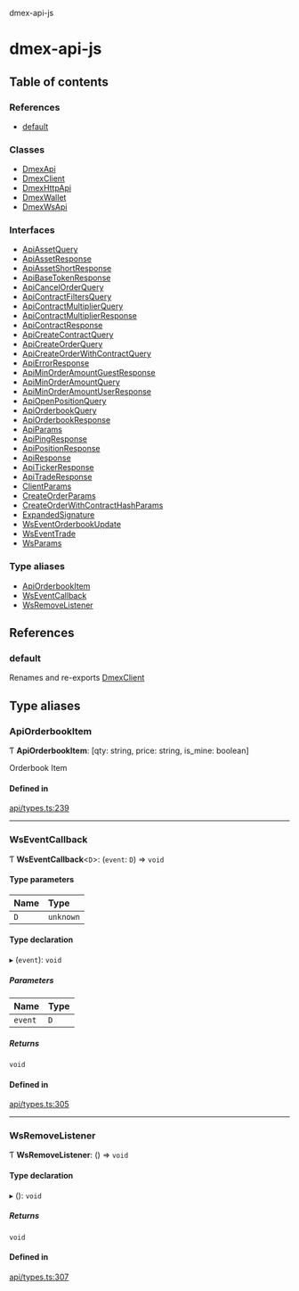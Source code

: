 dmex-api-js

# dmex-api-js

## Table of contents

### References

- [default](README.md#default)

### Classes

- [DmexApi](classes/DmexApi.md)
- [DmexClient](classes/DmexClient.md)
- [DmexHttpApi](classes/DmexHttpApi.md)
- [DmexWallet](classes/DmexWallet.md)
- [DmexWsApi](classes/DmexWsApi.md)

### Interfaces

- [ApiAssetQuery](interfaces/ApiAssetQuery.md)
- [ApiAssetResponse](interfaces/ApiAssetResponse.md)
- [ApiAssetShortResponse](interfaces/ApiAssetShortResponse.md)
- [ApiBaseTokenResponse](interfaces/ApiBaseTokenResponse.md)
- [ApiCancelOrderQuery](interfaces/ApiCancelOrderQuery.md)
- [ApiContractFiltersQuery](interfaces/ApiContractFiltersQuery.md)
- [ApiContractMultiplierQuery](interfaces/ApiContractMultiplierQuery.md)
- [ApiContractMultiplierResponse](interfaces/ApiContractMultiplierResponse.md)
- [ApiContractResponse](interfaces/ApiContractResponse.md)
- [ApiCreateContractQuery](interfaces/ApiCreateContractQuery.md)
- [ApiCreateOrderQuery](interfaces/ApiCreateOrderQuery.md)
- [ApiCreateOrderWithContractQuery](interfaces/ApiCreateOrderWithContractQuery.md)
- [ApiErrorResponse](interfaces/ApiErrorResponse.md)
- [ApiMinOrderAmountGuestResponse](interfaces/ApiMinOrderAmountGuestResponse.md)
- [ApiMinOrderAmountQuery](interfaces/ApiMinOrderAmountQuery.md)
- [ApiMinOrderAmountUserResponse](interfaces/ApiMinOrderAmountUserResponse.md)
- [ApiOpenPositionQuery](interfaces/ApiOpenPositionQuery.md)
- [ApiOrderbookQuery](interfaces/ApiOrderbookQuery.md)
- [ApiOrderbookResponse](interfaces/ApiOrderbookResponse.md)
- [ApiParams](interfaces/ApiParams.md)
- [ApiPingResponse](interfaces/ApiPingResponse.md)
- [ApiPositionResponse](interfaces/ApiPositionResponse.md)
- [ApiResponse](interfaces/ApiResponse.md)
- [ApiTickerResponse](interfaces/ApiTickerResponse.md)
- [ApiTradeResponse](interfaces/ApiTradeResponse.md)
- [ClientParams](interfaces/ClientParams.md)
- [CreateOrderParams](interfaces/CreateOrderParams.md)
- [CreateOrderWithContractHashParams](interfaces/CreateOrderWithContractHashParams.md)
- [ExpandedSignature](interfaces/ExpandedSignature.md)
- [WsEventOrderbookUpdate](interfaces/WsEventOrderbookUpdate.md)
- [WsEventTrade](interfaces/WsEventTrade.md)
- [WsParams](interfaces/WsParams.md)

### Type aliases

- [ApiOrderbookItem](README.md#apiorderbookitem)
- [WsEventCallback](README.md#wseventcallback)
- [WsRemoveListener](README.md#wsremovelistener)

## References

### default

Renames and re-exports [DmexClient](classes/DmexClient.md)

## Type aliases

### ApiOrderbookItem

Ƭ **ApiOrderbookItem**: [qty: string, price: string, is\_mine: boolean]

Orderbook Item

#### Defined in

[api/types.ts:239](https://github.com/dmex-app/node-api-js/blob/70d7108/src/api/types.ts#L239)

___

### WsEventCallback

Ƭ **WsEventCallback**<`D`\>: (`event`: `D`) => `void`

#### Type parameters

| Name | Type |
| :------ | :------ |
| `D` | `unknown` |

#### Type declaration

▸ (`event`): `void`

##### Parameters

| Name | Type |
| :------ | :------ |
| `event` | `D` |

##### Returns

`void`

#### Defined in

[api/types.ts:305](https://github.com/dmex-app/node-api-js/blob/70d7108/src/api/types.ts#L305)

___

### WsRemoveListener

Ƭ **WsRemoveListener**: () => `void`

#### Type declaration

▸ (): `void`

##### Returns

`void`

#### Defined in

[api/types.ts:307](https://github.com/dmex-app/node-api-js/blob/70d7108/src/api/types.ts#L307)
